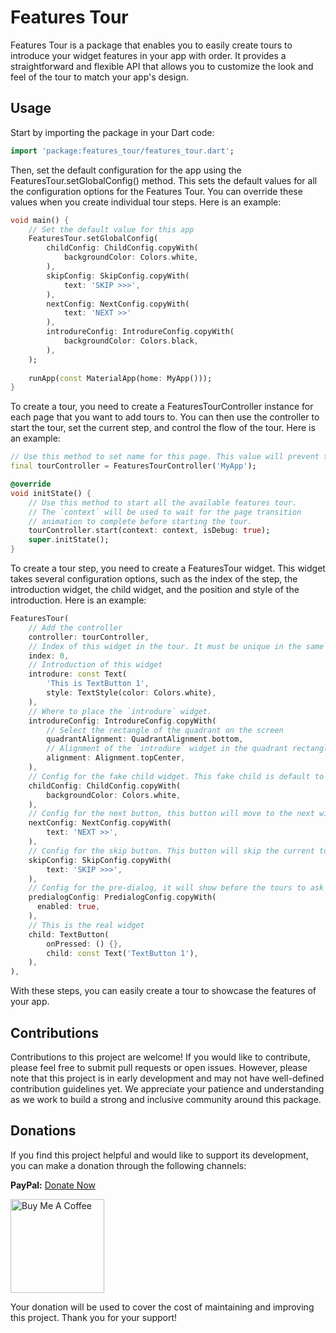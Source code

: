 # Features Tour

Features Tour is a package that enables you to easily create tours to introduce your widget features in your app with order. It provides a straightforward and flexible API that allows you to customize the look and feel of the tour to match your app's design.

## Usage

Start by importing the package in your Dart code:

``` dart
import 'package:features_tour/features_tour.dart';
```

Then, set the default configuration for the app using the FeaturesTour.setGlobalConfig() method. This sets the default values for all the configuration options for the Features Tour. You can override these values when you create individual tour steps. Here is an example:

``` dart
void main() {
    // Set the default value for this app
    FeaturesTour.setGlobalConfig(
        childConfig: ChildConfig.copyWith(
            backgroundColor: Colors.white,
        ),
        skipConfig: SkipConfig.copyWith(
            text: 'SKIP >>>',
        ),
        nextConfig: NextConfig.copyWith(
            text: 'NEXT >>'
        ),
        introdureConfig: IntrodureConfig.copyWith(
            backgroundColor: Colors.black,
        ),
    );
  
    runApp(const MaterialApp(home: MyApp()));
}
```

To create a tour, you need to create a FeaturesTourController instance for each page that you want to add tours to. You can then use the controller to start the tour, set the current step, and control the flow of the tour. Here is an example:

``` dart
// Use this method to set name for this page. This value will prevent the dupplicated `index` issues.
final tourController = FeaturesTourController('MyApp');

@override
void initState() {
    // Use this method to start all the available features tour.
    // The `context` will be used to wait for the page transition
    // animation to complete before starting the tour.
    tourController.start(context: context, isDebug: true);
    super.initState();
}
```

To create a tour step, you need to create a FeaturesTour widget. This widget takes several configuration options, such as the index of the step, the introduction widget, the child widget, and the position and style of the introduction. Here is an example:

``` dart
FeaturesTour(
    // Add the controller
    controller: tourController,
    // Index of this widget in the tour. It must be unique in the same page.
    index: 0,
    // Introduction of this widget
    introdure: const Text(
        'This is TextButton 1',
        style: TextStyle(color: Colors.white),
    ),
    // Where to place the `introdure` widget.
    introdureConfig: IntrodureConfig.copyWith(
        // Select the rectangle of the quadrant on the screen
        quadrantAlignment: QuadrantAlignment.bottom,
        // Alignment of the `introdure` widget in the quadrant rectangle
        alignment: Alignment.topCenter,
    ),
    // Config for the fake child widget. This fake child is default to original `child`.
    childConfig: ChildConfig.copyWith(
        backgroundColor: Colors.white,
    ),
    // Config for the next button, this button will move to the next widget base on its' index.
    nextConfig: NextConfig.copyWith(
        text: 'NEXT >>',
    ),
    // Config for the skip button. This button will skip the current tour.
    skipConfig: SkipConfig.copyWith(
        text: 'SKIP >>>',
    ),
    // Config for the pre-dialog, it will show before the tours to ask the permission.
    predialogConfig: PredialogConfig.copyWith(
      enabled: true,
    ),
    // This is the real widget
    child: TextButton(
        onPressed: () {},
        child: const Text('TextButton 1'),
    ),
),
```

With these steps, you can easily create a tour to showcase the features of your app.

## Contributions

Contributions to this project are welcome! If you would like to contribute, please feel free to submit pull requests or open issues. However, please note that this project is in early development and may not have well-defined contribution guidelines yet. We appreciate your patience and understanding as we work to build a strong and inclusive community around this package.

## Donations

If you find this project helpful and would like to support its development, you can make a donation through the following channels:

**PayPal:** [Donate Now](https://www.paypal.com/donate?hosted_button_id=lamnhan066)

<a href="https://www.buymeacoffee.com/lamnhan066"><img src="https://cdn.buymeacoffee.com/buttons/v2/default-blue.png" alt="Buy Me A Coffee" width="150"></a>

Your donation will be used to cover the cost of maintaining and improving this project. Thank you for your support!
